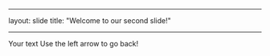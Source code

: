 ____
layout: slide
title: "Welcome to our second slide!"
____

Your text
Use the left arrow to go back!
